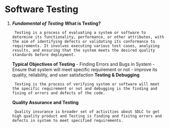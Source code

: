 
# Software Testing
1. ***Fundamental of Testing***
    **What is Testing?**

        Testing is a process of evaluating a system or software to determine its functionality, performance, or other attributes, with the aim of identifying defects or validating its conformance to requirements. It involves executing various test cases, analyzing results, and ensuring that the system meets the desired quality standards before deployment.
    **Typical Objectives of Testing**
        - Finding Errors and Bugs in System
        - Ensure that system will meet specific requirement or not
        - improve its quality, reliability, and user satisfaction
    **Testing & Debugging**

        Testing is the process of verifying system or software will meet the specific requirement or not and debugging is the finding and fixing of errors and defects of the code.
    **Quality Assurance and Testing**

        Quality insurance is broader set of activities about SDLC to get high quality product and Testing is finding and fixitng errors and defects in system to meet specified requirements.
    